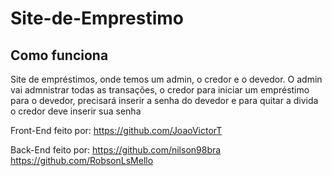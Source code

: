 # Site-de-Emprestimo

<h2>Como funciona</h2>

<p>Site de empréstimos, onde temos um admin, o credor e o devedor.
   O admin vai admnistrar todas as transações, o credor para iniciar um empréstimo para o devedor, precisará inserir a senha do devedor e para quitar a divida o credor      deve inserir sua senha
</p>


Front-End feito por: https://github.com/JoaoVictorT

Back-End feito por: https://github.com/nilson98bra 
                    https://github.com/RobsonLsMello
